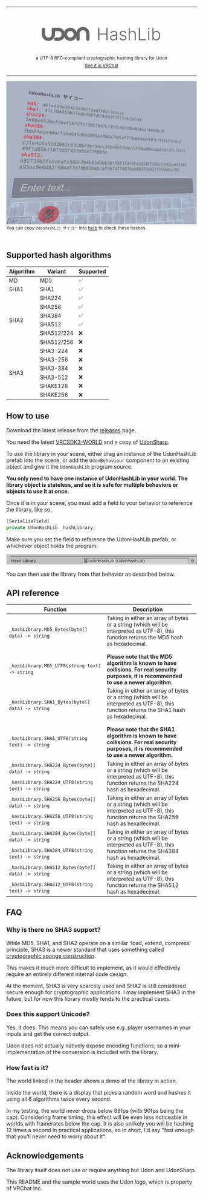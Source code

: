 ***

<h1 align="center">
<sub>
    <img src=".github/assets/udon-hashlib.svg" height="64">
</sub>
</h1>
<p align="center">
<sup>
a UTF-8 RFC-compliant cryptographic hashing library for Udon
</sup>
<br>
<sup>
    <a href="https://vrchat.com/home/world/wrld_22df9df2-480f-4203-92a0-90835402e5eb">See it in VRChat</a>
</sup>
</p>

***

<img src=".github/assets/sample.png">
<sup>
You can copy <code>UdonHashLib サイコー</code> into <a href="https://www.browserling.com/tools/all-hashes">here</a> to check these hashes.
</sup>
<br>
<br>

## Supported hash algorithms

<table>
<thead>
  <tr>
    <th>Algorithm</th>
    <th>Variant</th>
    <th>Supported</th>
  </tr>
</thead>
<tbody>
  <tr>
    <td>MD</td>
    <td>MD5</td>
    <td>✅</td>
  </tr>
  <tr>
    <td>SHA1</td>
    <td>SHA1</td>
    <td>✅</td>
  </tr>
  <tr>
    <td rowspan="6">SHA2</td>
    <td>SHA224</td>
    <td>✅</td>
  </tr>
  <tr>
    <td>SHA256</td>
    <td>✅</td>
  </tr>
  <tr>
    <td>SHA384</td>
    <td>✅</td>
  </tr>
  <tr>
    <td>SHA512</td>
    <td>✅</td>
  </tr>
  <tr>
    <td>SHA512/224</td>
    <td>❌</td>
  </tr>
  <tr>
    <td>SHA512/256</td>
    <td>❌</td>
  </tr>
  <tr>
    <td rowspan="6">SHA3</td>
    <td>SHA3-224</td>
    <td>❌</td>
  </tr>
  <tr>
    <td>SHA3-256</td>
    <td>❌</td>
  </tr>
  <tr>
    <td>SHA3-384</td>
    <td>❌</td>
  </tr>
  <tr>
    <td>SHA3-512</td>
    <td>❌</td>
  </tr>
  <tr>
    <td>SHAKE128</td>
    <td>❌</td>
  </tr>
  <tr>
    <td>SHAKE256</td>
    <td>❌</td>
  </tr>
</tbody>
</table>

## How to use

Download the latest release from the [releases](https://github.com/Gorialis/vrchat-udon-hashlib/releases) page.

You need the latest [VRCSDK3-WORLD](https://vrchat.com/home/download) and a copy of [UdonSharp](https://github.com/MerlinVR/UdonSharp/releases).

To use the library in your scene, either drag an instance of the UdonHashLib prefab into the scene, or add the `UdonBehaviour` component to an existing object and give it the `UdonHashLib` program source.

**You only need to have one instance of UdonHashLib in your world. The library object is stateless, and so it is safe for multiple behaviors or objects to use it at once.**

Once it is in your scene, you must add a field to your behavior to reference the library, like so:

```csharp
[SerializeField]
private UdonHashLib _hashLibrary;
```

Make sure you set the field to reference the UdonHashLib prefab, or whichever object holds the program:

<img src=".github/assets/set_instance.png">

You can then use the library from that behavior as described below.

## API reference

<table>
<thead>
  <tr>
    <th>Function</th>
    <th>Description</th>
  </tr>
</thead>
<tbody>
  <tr>
    <td><code><i>_hashLibrary.</i>MD5_Bytes(byte[] data) -&gt; string</code></td>
    <td rowspan="2">
        Taking in either an array of bytes or a string (which will be interpreted as UTF-8), this function returns the MD5 hash as hexadecimal.
        <br><br>
        <b>Please note that the MD5 algorithm is known to have collisions. For real security purposes, it is recommended to use a newer algorithm.</b>
    </td>
  </tr>
  <tr>
    <td><code><i>_hashLibrary.</i>MD5_UTF8(string text) -&gt; string</code></td>
    <td></td>
  </tr>
  <tr>
    <td><code><i>_hashLibrary.</i>SHA1_Bytes(byte[] data) -&gt; string</code></td>
    <td rowspan="2">
        Taking in either an array of bytes or a string (which will be interpreted as UTF-8), this function returns the SHA1 hash as hexadecimal.
        <br><br>
        <b>Please note that the SHA1 algorithm is known to have collisions. For real security purposes, it is recommended to use a newer algorithm.</b>
    </td>
  </tr>
  <tr>
    <td><code><i>_hashLibrary.</i>SHA1_UTF8(string text) -&gt; string</code></td>
  </tr>
  <tr>
    <td><code><i>_hashLibrary.</i>SHA224_Bytes(byte[] data) -&gt; string</code></td>
    <td rowspan="2">
        Taking in either an array of bytes or a string (which will be interpreted as UTF-8), this function returns the SHA224 hash as hexadecimal.
    </td>
  </tr>
  <tr>
    <td><code><i>_hashLibrary.</i>SHA224_UTF8(string text) -&gt; string</code></td>
  </tr>
  <tr>
    <td><code><i>_hashLibrary.</i>SHA256_Bytes(byte[] data) -&gt; string</code></td>
    <td rowspan="2">
        Taking in either an array of bytes or a string (which will be interpreted as UTF-8), this function returns the SHA256 hash as hexadecimal.
    </td>
  </tr>
  <tr>
    <td><code><i>_hashLibrary.</i>SHA256_UTF8(string text) -&gt; string</code></td>
  </tr>
  <tr>
    <td><code><i>_hashLibrary.</i>SHA384_Bytes(byte[] data) -&gt; string</code></td>
    <td rowspan="2">
        Taking in either an array of bytes or a string (which will be interpreted as UTF-8), this function returns the SHA384 hash as hexadecimal.
    </td>
  </tr>
  <tr>
    <td><code><i>_hashLibrary.</i>SHA384_UTF8(string text) -&gt; string</code></td>
  </tr>
  <tr>
    <td><code><i>_hashLibrary.</i>SHA512_Bytes(byte[] data) -&gt; string</code></td>
    <td rowspan="2">
        Taking in either an array of bytes or a string (which will be interpreted as UTF-8), this function returns the SHA512 hash as hexadecimal.
    </td>
  </tr>
  <tr>
    <td><code><i>_hashLibrary.</i>SHA512_UTF8(string text) -&gt; string</code></td>
  </tr>
</tbody>
</table>

## FAQ

### Why is there no SHA3 support?

While MD5, SHA1, and SHA2 operate on a similar 'load, extend, compress' principle, SHA3 is a newer standard that uses something called [cryptographic sponge construction](https://en.wikipedia.org/wiki/Sponge_function).

This makes it much more difficult to implement, as it would effectively require an entirely different internal code design.

At the moment, SHA3 is very scarcely used and SHA2 is still considered secure enough for cryptographic applications. I may implement SHA3 in the future, but for now this library mostly tends to the practical cases.

### Does this support Unicode?

Yes, it does. This means you can safely use e.g. player usernames in your inputs and get the correct output.

Udon does not actually natively expose encoding functions, so a mini-implementation of the conversion is included with the library.

### How fast is it?

The world linked in the header shows a demo of the library in action.

Inside the world, there is a display that picks a random word and hashes it using all 6 algorithms twice every second.

In my testing, the world never drops below 88fps (with 90fps being the cap). Considering frame timing, this effect will be even less noticeable in worlds with framerates below the cap. It is also unlikely you will be hashing 12 times a second in practical applications, so in short, I'd say "fast enough that you'll never need to worry about it".

## Acknowledgements

The library itself does not use or require anything but Udon and UdonSharp.

This README and the sample world uses the Udon logo, which is property of VRChat Inc.
